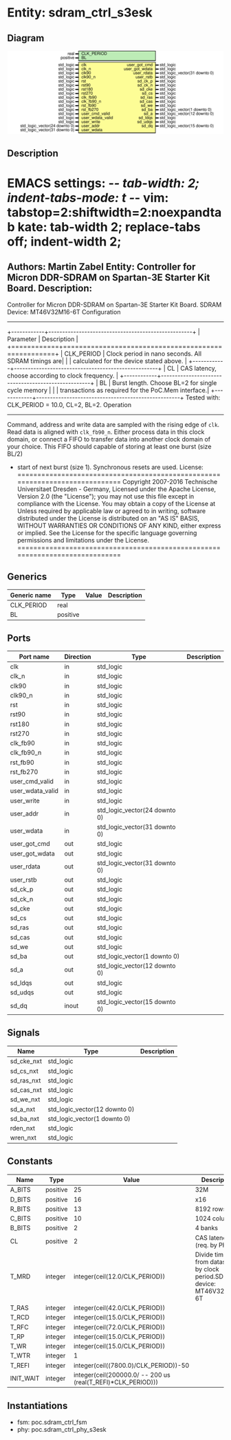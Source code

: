 # Entity: sdram_ctrl_s3esk

## Diagram

![Diagram](sdram_ctrl_s3esk.svg "Diagram")
## Description

EMACS settings: -*-  tab-width: 2; indent-tabs-mode: t -*-
vim: tabstop=2:shiftwidth=2:noexpandtab
kate: tab-width 2; replace-tabs off; indent-width 2;
=============================================================================
Authors:					Martin Zabel
Entity:					Controller for Micron DDR-SDRAM on Spartan-3E Starter Kit Board.
Description:
-------------------------------------
Controller for Micron DDR-SDRAM on Spartan-3E Starter Kit Board.
SDRAM Device: MT46V32M16-6T
Configuration
*************
+------------+----------------------------------------------------+
| Parameter  | Description                                        |
+============+====================================================+
| CLK_PERIOD | Clock period in nano seconds. All SDRAM timings are|
|            | calculated for the device stated above.            |
+------------+----------------------------------------------------+
| CL         | CAS latency, choose according to clock frequency.  |
+------------+----------------------------------------------------+
| BL         | Burst length. Choose BL=2 for single cycle memory  |
|            | transactions as required for the PoC.Mem interface.|
+------------+----------------------------------------------------+
Tested with: CLK_PERIOD = 10.0, CL=2, BL=2.
Operation
*********
Command, address and write data are sampled with the rising edge of ``clk``.
Read data is aligned with ``clk_fb90_n``. Either process data in this clock
domain, or connect a FIFO to transfer data into another clock domain of your
choice.  This FIFO should capable of storing at least one burst (size BL/2)
+ start of next burst (size 1).
Synchronous resets are used.
License:
=============================================================================
Copyright 2007-2016 Technische Universitaet Dresden - Germany,
Licensed under the Apache License, Version 2.0 (the "License");
you may not use this file except in compliance with the License.
You may obtain a copy of the License at
Unless required by applicable law or agreed to in writing, software
distributed under the License is distributed on an "AS IS" BASIS,
WITHOUT WARRANTIES OR CONDITIONS OF ANY KIND, either express or implied.
See the License for the specific language governing permissions and
limitations under the License.
=============================================================================
## Generics

| Generic name | Type     | Value | Description |
| ------------ | -------- | ----- | ----------- |
| CLK_PERIOD   | real     |       |             |
| BL           | positive |       |             |
## Ports

| Port name        | Direction | Type                          | Description |
| ---------------- | --------- | ----------------------------- | ----------- |
| clk              | in        | std_logic                     |             |
| clk_n            | in        | std_logic                     |             |
| clk90            | in        | std_logic                     |             |
| clk90_n          | in        | std_logic                     |             |
| rst              | in        | std_logic                     |             |
| rst90            | in        | std_logic                     |             |
| rst180           | in        | std_logic                     |             |
| rst270           | in        | std_logic                     |             |
| clk_fb90         | in        | std_logic                     |             |
| clk_fb90_n       | in        | std_logic                     |             |
| rst_fb90         | in        | std_logic                     |             |
| rst_fb270        | in        | std_logic                     |             |
| user_cmd_valid   | in        | std_logic                     |             |
| user_wdata_valid | in        | std_logic                     |             |
| user_write       | in        | std_logic                     |             |
| user_addr        | in        | std_logic_vector(24 downto 0) |             |
| user_wdata       | in        | std_logic_vector(31 downto 0) |             |
| user_got_cmd     | out       | std_logic                     |             |
| user_got_wdata   | out       | std_logic                     |             |
| user_rdata       | out       | std_logic_vector(31 downto 0) |             |
| user_rstb        | out       | std_logic                     |             |
| sd_ck_p          | out       | std_logic                     |             |
| sd_ck_n          | out       | std_logic                     |             |
| sd_cke           | out       | std_logic                     |             |
| sd_cs            | out       | std_logic                     |             |
| sd_ras           | out       | std_logic                     |             |
| sd_cas           | out       | std_logic                     |             |
| sd_we            | out       | std_logic                     |             |
| sd_ba            | out       | std_logic_vector(1 downto 0)  |             |
| sd_a             | out       | std_logic_vector(12 downto 0) |             |
| sd_ldqs          | out       | std_logic                     |             |
| sd_udqs          | out       | std_logic                     |             |
| sd_dq            | inout     | std_logic_vector(15 downto 0) |             |
## Signals

| Name       | Type                          | Description |
| ---------- | ----------------------------- | ----------- |
| sd_cke_nxt | std_logic                     |             |
| sd_cs_nxt  | std_logic                     |             |
| sd_ras_nxt | std_logic                     |             |
| sd_cas_nxt | std_logic                     |             |
| sd_we_nxt  | std_logic                     |             |
| sd_a_nxt   | std_logic_vector(12 downto 0) |             |
| sd_ba_nxt  | std_logic_vector(1 downto 0)  |             |
| rden_nxt   | std_logic                     |             |
| wren_nxt   | std_logic                     |             |
## Constants

| Name      | Type     | Value                                                                                                         | Description                                                               |
| --------- | -------- | ------------------------------------------------------------------------------------------------------------- | ------------------------------------------------------------------------- |
| A_BITS    | positive |  25                                                                                                           | 32M                                                                       |
| D_BITS    | positive |  16                                                                                                           | x16                                                                       |
| R_BITS    | positive |  13                                                                                                           | 8192 rows                                                                 |
| C_BITS    | positive |  10                                                                                                           | 1024 columns                                                              |
| B_BITS    | positive |  2                                                                                                            | 4 banks                                                                   |
| CL        | positive |  2                                                                                                            | CAS latency (req. by PHY)                                                 |
| T_MRD     | integer  |  integer(ceil(12.0/CLK_PERIOD))                                                                               | Divide timings from datasheet by clock period.SDRAM device: MT46V32M16-6T |
| T_RAS     | integer  |  integer(ceil(42.0/CLK_PERIOD))                                                                               |                                                                           |
| T_RCD     | integer  |  integer(ceil(15.0/CLK_PERIOD))                                                                               |                                                                           |
| T_RFC     | integer  |  integer(ceil(72.0/CLK_PERIOD))                                                                               |                                                                           |
| T_RP      | integer  |  integer(ceil(15.0/CLK_PERIOD))                                                                               |                                                                           |
| T_WR      | integer  |  integer(ceil(15.0/CLK_PERIOD))                                                                               |                                                                           |
| T_WTR     | integer  |  1                                                                                                            |                                                                           |
| T_REFI    | integer  |  integer(ceil((7800.0)/CLK_PERIOD))-50                                                                        |                                                                           |
| INIT_WAIT | integer  |  integer(ceil(200000.0/  -- 200 us                                                (real(T_REFI)*CLK_PERIOD))) |                                                                           |
## Instantiations

- fsm: poc.sdram_ctrl_fsm
- phy: poc.sdram_ctrl_phy_s3esk
